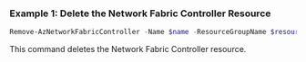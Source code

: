 ### Example 1: Delete the Network Fabric Controller Resource
```powershell
Remove-AzNetworkFabricController -Name $name -ResourceGroupName $resourceGroupName
```

This command deletes the Network Fabric Controller resource.

